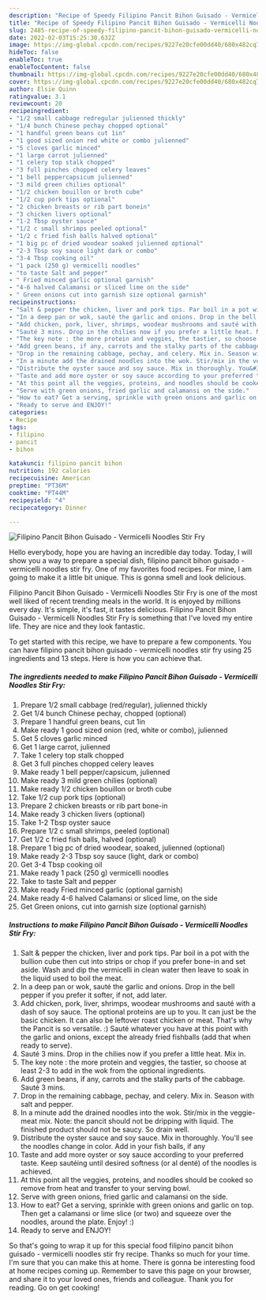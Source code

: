 ```yaml
---
description: "Recipe of Speedy Filipino Pancit Bihon Guisado - Vermicelli Noodles Stir Fry"
title: "Recipe of Speedy Filipino Pancit Bihon Guisado - Vermicelli Noodles Stir Fry"
slug: 2485-recipe-of-speedy-filipino-pancit-bihon-guisado-vermicelli-noodles-stir-fry
date: 2022-02-03T15:25:30.632Z
image: https://img-global.cpcdn.com/recipes/9227e20cfe00dd40/680x482cq70/filipino-pancit-bihon-guisado-vermicelli-noodles-stir-fry-recipe-main-photo.jpg
hideToc: false
enableToc: true
enableTocContent: false
thumbnail: https://img-global.cpcdn.com/recipes/9227e20cfe00dd40/680x482cq70/filipino-pancit-bihon-guisado-vermicelli-noodles-stir-fry-recipe-main-photo.jpg
cover: https://img-global.cpcdn.com/recipes/9227e20cfe00dd40/680x482cq70/filipino-pancit-bihon-guisado-vermicelli-noodles-stir-fry-recipe-main-photo.jpg
author: Elsie Quinn
ratingvalue: 3.1
reviewcount: 20
recipeingredient:
- "1/2 small cabbage redregular julienned thickly"
- "1/4 bunch Chinese pechay chopped optional"
- "1 handful green beans cut 1in"
- "1 good sized onion red white or combo julienned"
- "5 cloves garlic minced"
- "1 large carrot julienned"
- "1 celery top stalk chopped"
- "3 full pinches chopped celery leaves"
- "1 bell peppercapsicum julienned"
- "3 mild green chilies optional"
- "1/2 chicken bouillon or broth cube"
- "1/2 cup pork tips optional"
- "2 chicken breasts or rib part bonein"
- "3 chicken livers optional"
- "1-2 Tbsp oyster sauce"
- "1/2 c small shrimps peeled optional"
- "1/2 c fried fish balls halved optional"
- "1 big pc of dried woodear soaked julienned optional"
- "2-3 Tbsp soy sauce light dark or combo"
- "3-4 Tbsp cooking oil"
- "1 pack (250 g) vermicelli noodles"
- "to taste Salt and pepper"
- " Fried minced garlic optional garnish"
- "4-6 halved Calamansi or sliced lime on the side"
- " Green onions cut into garnish size optional garnish"
recipeinstructions:
- "Salt & pepper the chicken, liver and pork tips. Par boil in a pot with the bullion cube then cut into strips or chop if you prefer bone-in and set aside. Wash and dip the vermicelli in clean water then leave to soak in the liquid used to boil the meat."
- "In a deep pan or wok, sauté the garlic and onions. Drop in the bell pepper if you prefer it softer, if not, add later."
- "Add chicken, pork, liver, shrimps, woodear mushrooms and sauté with a dash of soy sauce. The optional proteins are up to you. It can just be the basic chicken. It can also be leftover roast chicken or meat. That&#39;s why the Pancit is so versatile. :) Sauté whatever you have at this point with the garlic and onions, except the already fried fishballs (add that when ready to serve)."
- "Sauté 3 mins. Drop in the chilies now if you prefer a little heat. Mix in."
- "The key note : the more protein and veggies, the tastier, so choose at least 2-3 to add in the wok from the optional ingredients."
- "Add green beans, if any, carrots and the stalky parts of the cabbage. Sauté 3 mins."
- "Drop in the remaining cabbage, pechay, and celery. Mix in. Season with salt and pepper."
- "In a minute add the drained noodles into the wok. Stir/mix in the veggie-meat mix. Note: the pancit should not be dripping with liquid. The finished product should not be saucy. So drain well."
- "Distribute the oyster sauce and soy sauce. Mix in thoroughly. You&#39;ll see the noodles change in color. Add in your fish balls, if any"
- "Taste and add more oyster or soy sauce according to your preferred taste. Keep sautéing until desired softness (or al denté) of the noodles is achieved."
- "At this point all the veggies, proteins, and noodles should be cooked so remove from heat and transfer to your serving bowl."
- "Serve with green onions, fried garlic and calamansi on the side."
- "How to eat? Get a serving, sprinkle with green onions and garlic on top. Then get a calamansi or lime slice (or two) and squeeze over the noodles, around the plate. Enjoy! :)"
- "Ready to serve and ENJOY!"
categories:
- Recipe
tags:
- filipino
- pancit
- bihon

katakunci: filipino pancit bihon 
nutrition: 192 calories
recipecuisine: American
preptime: "PT36M"
cooktime: "PT44M"
recipeyield: "4"
recipecategory: Dinner

---
```



![Filipino Pancit Bihon Guisado - Vermicelli Noodles Stir Fry](https://img-global.cpcdn.com/recipes/9227e20cfe00dd40/680x482cq70/filipino-pancit-bihon-guisado-vermicelli-noodles-stir-fry-recipe-main-photo.jpg)

Hello everybody, hope you are having an incredible day today. Today, I will show you a way to prepare a special dish, filipino pancit bihon guisado - vermicelli noodles stir fry. One of my favorites food recipes. For mine, I am going to make it a little bit unique. This is gonna smell and look delicious.



Filipino Pancit Bihon Guisado - Vermicelli Noodles Stir Fry is one of the most well liked of recent trending meals in the world. It is enjoyed by millions every day. It's simple, it's fast, it tastes delicious. Filipino Pancit Bihon Guisado - Vermicelli Noodles Stir Fry is something that I've loved my entire life. They are nice and they look fantastic.


To get started with this recipe, we have to prepare a few components. You can have filipino pancit bihon guisado - vermicelli noodles stir fry using 25 ingredients and 13 steps. Here is how you can achieve that.

<!--inarticleads1-->

##### The ingredients needed to make Filipino Pancit Bihon Guisado - Vermicelli Noodles Stir Fry:

1. Prepare 1/2 small cabbage (red/regular), julienned thickly
1. Get 1/4 bunch Chinese pechay, chopped (optional)
1. Prepare 1 handful green beans, cut 1in
1. Make ready 1 good sized onion (red, white or combo), julienned
1. Get 5 cloves garlic minced
1. Get 1 large carrot, julienned
1. Take 1 celery top stalk chopped
1. Get 3 full pinches chopped celery leaves
1. Make ready 1 bell pepper/capsicum, julienned
1. Make ready 3 mild green chilies (optional)
1. Make ready 1/2 chicken bouillon or broth cube
1. Take 1/2 cup pork tips (optional)
1. Prepare 2 chicken breasts or rib part bone-in
1. Make ready 3 chicken livers (optional)
1. Take 1-2 Tbsp oyster sauce
1. Prepare 1/2 c small shrimps, peeled (optional)
1. Get 1/2 c fried fish balls, halved (optional)
1. Prepare 1 big pc of dried woodear, soaked, julienned (optional)
1. Make ready 2-3 Tbsp soy sauce (light, dark or combo)
1. Get 3-4 Tbsp cooking oil
1. Make ready 1 pack (250 g) vermicelli noodles
1. Take to taste Salt and pepper
1. Make ready  Fried minced garlic (optional garnish)
1. Make ready 4-6 halved Calamansi or sliced lime, on the side
1. Get  Green onions, cut into garnish size (optional garnish)




<!--inarticleads2-->

##### Instructions to make Filipino Pancit Bihon Guisado - Vermicelli Noodles Stir Fry:

1. Salt & pepper the chicken, liver and pork tips. Par boil in a pot with the bullion cube then cut into strips or chop if you prefer bone-in and set aside. Wash and dip the vermicelli in clean water then leave to soak in the liquid used to boil the meat.
1. In a deep pan or wok, sauté the garlic and onions. Drop in the bell pepper if you prefer it softer, if not, add later.
1. Add chicken, pork, liver, shrimps, woodear mushrooms and sauté with a dash of soy sauce. The optional proteins are up to you. It can just be the basic chicken. It can also be leftover roast chicken or meat. That&#39;s why the Pancit is so versatile. :) Sauté whatever you have at this point with the garlic and onions, except the already fried fishballs (add that when ready to serve).
1. Sauté 3 mins. Drop in the chilies now if you prefer a little heat. Mix in.
1. The key note : the more protein and veggies, the tastier, so choose at least 2-3 to add in the wok from the optional ingredients.
1. Add green beans, if any, carrots and the stalky parts of the cabbage. Sauté 3 mins.
1. Drop in the remaining cabbage, pechay, and celery. Mix in. Season with salt and pepper.
1. In a minute add the drained noodles into the wok. Stir/mix in the veggie-meat mix. Note: the pancit should not be dripping with liquid. The finished product should not be saucy. So drain well.
1. Distribute the oyster sauce and soy sauce. Mix in thoroughly. You&#39;ll see the noodles change in color. Add in your fish balls, if any
1. Taste and add more oyster or soy sauce according to your preferred taste. Keep sautéing until desired softness (or al denté) of the noodles is achieved.
1. At this point all the veggies, proteins, and noodles should be cooked so remove from heat and transfer to your serving bowl.
1. Serve with green onions, fried garlic and calamansi on the side.
1. How to eat? Get a serving, sprinkle with green onions and garlic on top. Then get a calamansi or lime slice (or two) and squeeze over the noodles, around the plate. Enjoy! :)
1. Ready to serve and ENJOY!



So that's going to wrap it up for this special food filipino pancit bihon guisado - vermicelli noodles stir fry recipe. Thanks so much for your time. I'm sure that you can make this at home. There is gonna be interesting food at home recipes coming up. Remember to save this page on your browser, and share it to your loved ones, friends and colleague. Thank you for reading. Go on get cooking!

